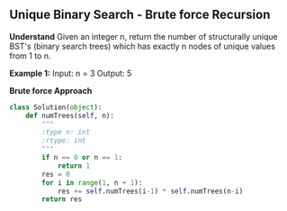 ## Unique Binary Search - Brute force Recursion
**Understand**
Given an integer n, return the number of structurally unique BST's (binary search trees) which has exactly n nodes of unique values from 1 to n.

**Example 1:**
Input: n = 3
Output: 5

**Brute force Approach**
```py
class Solution(object):
    def numTrees(self, n):
        """
        :type n: int
        :rtype: int
        """
        if n == 0 or n == 1:
            return 1
        res = 0
        for i in range(1, n + 1):
            res += self.numTrees(i-1) * self.numTrees(n-i)
        return res
```
